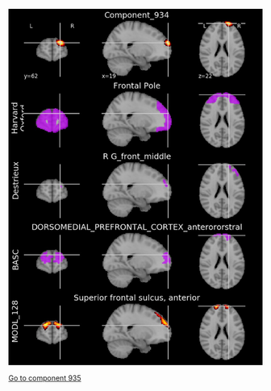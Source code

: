 


![934](preliminary/934.jpg "Component 934")

[Go to component 935](https://parietal-inria.github.io/MODL_atlas/1024/935 "Component 935")